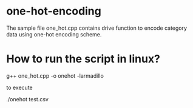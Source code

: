 # one-hot-encoding
The sample file one_hot.cpp contains drive function to encode category data using one-hot encoding scheme. 

# How to run the script in linux?
g++ one_hot.cpp -o onehot -larmadillo

to execute

./onehot test.csv
